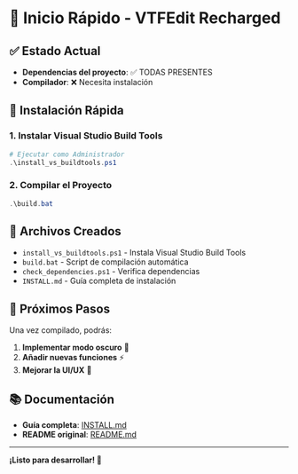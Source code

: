# 🚀 Inicio Rápido - VTFEdit Recharged

## ✅ Estado Actual
- **Dependencias del proyecto**: ✅ TODAS PRESENTES
- **Compilador**: ❌ Necesita instalación

## 🔧 Instalación Rápida

### 1. Instalar Visual Studio Build Tools
```powershell
# Ejecutar como Administrador
.\install_vs_buildtools.ps1
```

### 2. Compilar el Proyecto
```powershell
.\build.bat
```

## 📁 Archivos Creados
- `install_vs_buildtools.ps1` - Instala Visual Studio Build Tools
- `build.bat` - Script de compilación automática
- `check_dependencies.ps1` - Verifica dependencias
- `INSTALL.md` - Guía completa de instalación

## 🎯 Próximos Pasos
Una vez compilado, podrás:
1. **Implementar modo oscuro** 🎨
2. **Añadir nuevas funciones** ⚡
3. **Mejorar la UI/UX** 🚀

## 📚 Documentación
- **Guía completa**: [INSTALL.md](INSTALL.md)
- **README original**: [README.md](README.md)

---

**¡Listo para desarrollar! 🎉** 